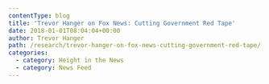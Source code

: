 ```yaml
---
contentType: blog
title: 'Trevor Hanger on Fox News: Cutting Government Red Tape'
date: 2018-01-01T08:04:04+00:00
author: Trevor Hanger
path: /research/trevor-hanger-on-fox-news-cutting-government-red-tape/
categories:
  - category: Height in the News
  - category: News Feed
---
```

<script type="text/javascript" src="http://video.foxbusiness.com/v/embed.js?id=5690416658001&w=466&h=263">span data-mce-type="bookmark" style="display: inline-block; width: 0px; overflow: hidden; line-height: 0;" class="mce_SELRES_start">﻿</span></script>